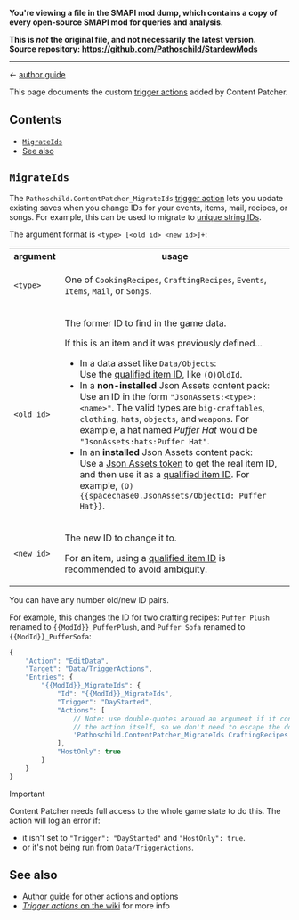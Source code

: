 **You're viewing a file in the SMAPI mod dump, which contains a copy of every open-source SMAPI mod
for queries and analysis.**

**This is _not_ the original file, and not necessarily the latest version.**  
**Source repository: https://github.com/Pathoschild/StardewMods**

----

← [author guide](../author-guide.md)

This page documents the custom [trigger actions](https://stardewvalleywiki.com/Modding:Trigger_actions) added by
Content Patcher.

## Contents
* [`MigrateIds`](#migrateids)
* [See also](#see-also)

## `MigrateIds`
The `Pathoschild.ContentPatcher_MigrateIds` [trigger action](https://stardewvalleywiki.com/Modding:Trigger_actions)
lets you update existing saves when you change IDs for your events, items, mail, recipes, or songs. For example, this
can be used to migrate to [unique string IDs](https://stardewvalleywiki.com/Modding:Common_data_field_types#Unique_string_ID).

The argument format is `<type> [<old id> <new id>]+`:

<table>
<tr>
<th>argument</th>
<th>usage</th>
</tr>
<tr>
<td><code>&lt;type&gt;</code></td>
<td>

One of `CookingRecipes`, `CraftingRecipes`, `Events`, `Items`, `Mail`, or `Songs`.

</td>
</tr>
<tr>
<td><code>&lt;old id&gt;</code></td>
<td>

The former ID to find in the game data.

If this is an item and it was previously defined...
* In a data asset like `Data/Objects`:  
  Use the [qualified item ID](https://stardewvalleywiki.com/Modding:Common_data_field_types#Item_ID), like `(O)OldId`.
* In a **non-installed** Json Assets content pack:  
  Use an ID in the form `"JsonAssets:<type>:<name>"`. The valid types are `big-craftables`, `clothing`, `hats`,
  `objects`, and `weapons`. For example, a hat named _Puffer Hat_ would be `"JsonAssets:hats:Puffer Hat"`.
* In an **installed** Json Assets content pack:  
  Use a [Json Assets token](https://github.com/spacechase0/StardewValleyMods/blob/develop/JsonAssets/docs/author-guide.md#integration-with-content-patcher)
  to get the real item ID, and then use it as a [qualified item ID](https://stardewvalleywiki.com/Modding:Common_data_field_types#Item_ID).
  For example, `(O){{spacechase0.JsonAssets/ObjectId: Puffer Hat}}`.

</td>
</tr>
<tr>
<td><code>&lt;new id&gt;</code></td>
<td>

The new ID to change it to.

For an item, using a [qualified item ID](https://stardewvalleywiki.com/Modding:Common_data_field_types#Item_ID) is
recommended to avoid ambiguity.

</td>
</tr>
</table>

You can have any number old/new ID pairs.

For example, this changes the ID for two crafting recipes: `Puffer Plush` renamed to `{{ModId}}_PufferPlush`, and `Puffer
Sofa` renamed to `{{ModId}}_PufferSofa`:

```js
{
    "Action": "EditData",
    "Target": "Data/TriggerActions",
    "Entries": {
        "{{ModId}}_MigrateIds": {
            "Id": "{{ModId}}_MigrateIds",
            "Trigger": "DayStarted",
            "Actions": [
                // Note: use double-quotes around an argument if it contains spaces. This example has single-quotes for
                // the action itself, so we don't need to escape the double-quotes inside it.
                'Pathoschild.ContentPatcher_MigrateIds CraftingRecipes "Puffer Plush" {{ModId}}_PufferPlush "Puffer Sofa" {{ModId}}_PufferSofa'
            ],
            "HostOnly": true
        }
    }
}
```

> [!IMPORTANT]  
> Content Patcher needs full access to the whole game state to do this. The action will log an error if:
>* it isn't set to `"Trigger": "DayStarted"` and `"HostOnly": true`.
>* or it's not being run from `Data/TriggerActions`.

## See also
* [Author guide](../author-guide.md) for other actions and options
* [_Trigger actions_ on the wiki](https://stardewvalleywiki.com/Modding:Trigger_actions) for more info

